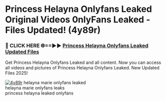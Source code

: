 # Princess Helayna Onlyfans Leaked Original Videos 0nlyFans Leaked - Files Updated! (4y89r)

<h3>🔴 CLICK HERE 🌐==►► <a href="https://tinyurl.com/2wckxsce" rel="nofollow">Princess Helayna Onlyfans Leaked Updated Files</a></h3>

Get Princess Helayna Onlyfans Leaked and all content. Now you can access all videos and pictures of Princess Helayna Onlyfans Leaked. New Updated Files 2025!

[![4y89r](https://i.imgur.com/AFduVYN.gif)](https://tinyurl.com/2wckxsce)
helayna marie onlyfans leaked<br>
helayna marie onlyfans leaks<br>
princess helayna leaked onlyfans